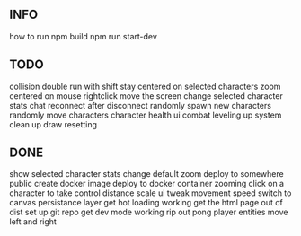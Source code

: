 ## INFO
how to run
npm build
npm run start-dev

## TODO
collision
double run with shift
stay centered on selected characters
zoom centered on mouse
rightclick move the screen
change selected character stats
chat
reconnect after disconnect
randomly spawn new characters
randomly move characters
character health ui
combat
leveling up system
clean up draw resetting

## DONE
show selected character stats
change default zoom
deploy to somewhere public
create docker image
deploy to docker container
zooming
click on a character to take control
distance scale ui
tweak movement speed
switch to canvas
persistance layer
get hot loading working
get the html page out of dist
set up git repo
get dev mode working
rip out pong
player entities
move left and right
